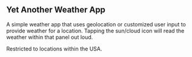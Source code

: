 ## Yet Another Weather App

A simple weather app that uses geolocation or customized user input to provide weather for a location. Tapping the sun/cloud icon will read the weather within that panel out loud.

Restricted to locations within the USA.
